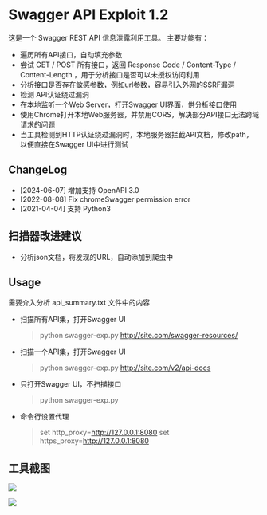 # **Swagger API Exploit 1.2**

这是一个 Swagger REST API 信息泄露利用工具。 主要功能有：

* 遍历所有API接口，自动填充参数
* 尝试 GET / POST 所有接口，返回 Response Code / Content-Type / Content-Length ，用于分析接口是否可以未授权访问利用
* 分析接口是否存在敏感参数，例如url参数，容易引入外网的SSRF漏洞
* 检测 API认证绕过漏洞
* 在本地监听一个Web Server，打开Swagger UI界面，供分析接口使用
* 使用Chrome打开本地Web服务器，并禁用CORS，解决部分API接口无法跨域请求的问题
* 当工具检测到HTTP认证绕过漏洞时，本地服务器拦截API文档，修改path，以便直接在Swagger UI中进行测试

## ChangeLog
* [2024-06-07] 增加支持 OpenAPI 3.0
* [2022-08-08] Fix chromeSwagger permission error
* [2021-04-04] 支持 Python3 

## 扫描器改进建议

* 分析json文档，将发现的URL，自动添加到爬虫中

## Usage

需要介入分析 api_summary.txt 文件中的内容

* 扫描所有API集，打开Swagger UI

  > python swagger-exp.py http://site.com/swagger-resources/

* 扫描一个API集，打开Swagger UI

  > python swagger-exp.py http://site.com/v2/api-docs

* 只打开Swagger UI，不扫描接口

  > python swagger-exp.py
* 命令行设置代理
  
  > set http_proxy=http://127.0.0.1:8080
  > set https_proxy=http://127.0.0.1:8080

## 工具截图

![](screenshot.png)

![](screenshot2.png)
